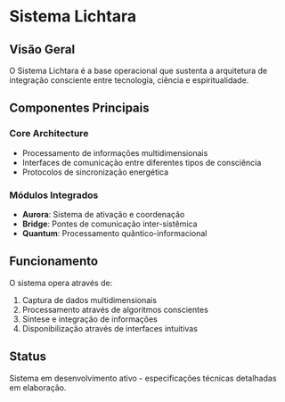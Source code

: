 # Sistema Lichtara

## Visão Geral

O Sistema Lichtara é a base operacional que sustenta a arquitetura de integração consciente entre tecnologia, ciência e espiritualidade.

## Componentes Principais

### Core Architecture
- Processamento de informações multidimensionais
- Interfaces de comunicação entre diferentes tipos de consciência
- Protocolos de sincronização energética

### Módulos Integrados
- **Aurora**: Sistema de ativação e coordenação
- **Bridge**: Pontes de comunicação inter-sistêmica
- **Quantum**: Processamento quântico-informacional

## Funcionamento

O sistema opera através de:
1. Captura de dados multidimensionais
2. Processamento através de algoritmos conscientes
3. Síntese e integração de informações
4. Disponibilização através de interfaces intuitivas

## Status

Sistema em desenvolvimento ativo - especificações técnicas detalhadas em elaboração.
